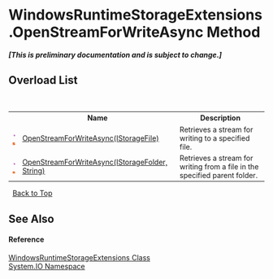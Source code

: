 # WindowsRuntimeStorageExtensions.OpenStreamForWriteAsync Method 
 _**\[This is preliminary documentation and is subject to change.\]**_


## Overload List
&nbsp;<table><tr><th></th><th>Name</th><th>Description</th></tr><tr><td>![Public method](media/pubmethod.gif "Public method")![Static member](media/static.gif "Static member")</td><td><a href="M_System_IO_WindowsRuntimeStorageExtensions_OpenStreamForWriteAsync">OpenStreamForWriteAsync(IStorageFile)</a></td><td>
Retrieves a stream for writing to a specified file.</td></tr><tr><td>![Public method](media/pubmethod.gif "Public method")![Static member](media/static.gif "Static member")</td><td><a href="M_System_IO_WindowsRuntimeStorageExtensions_OpenStreamForWriteAsync_1">OpenStreamForWriteAsync(IStorageFolder, String)</a></td><td>
Retrieves a stream for writing from a file in the specified parent folder.</td></tr></table>&nbsp;
<a href="#windowsruntimestorageextensions.openstreamforwriteasync-method">Back to Top</a>

## See Also


#### Reference
<a href="T_System_IO_WindowsRuntimeStorageExtensions">WindowsRuntimeStorageExtensions Class</a><br /><a href="N_System_IO">System.IO Namespace</a><br />